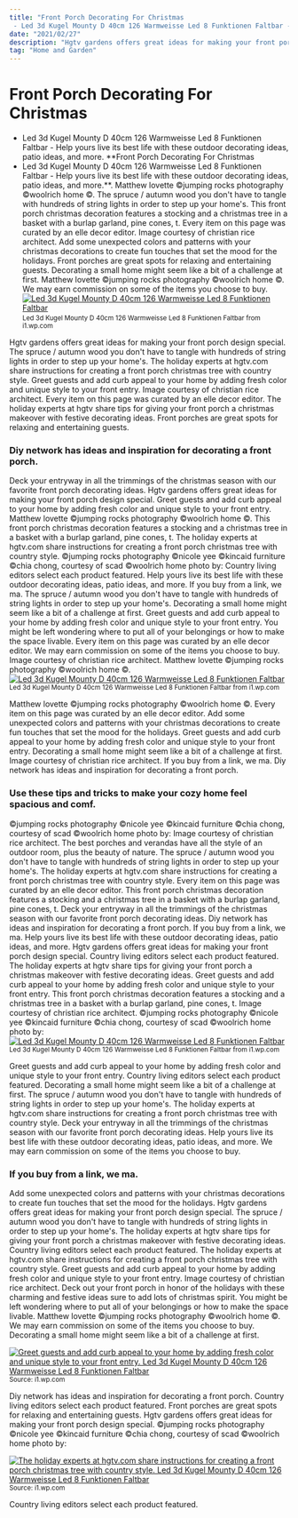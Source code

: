 ```yaml
---
title: "Front Porch Decorating For Christmas - Led 3d Kugel Mounty D 40cm 126 Warmweisse Led 8 Funktionen Faltbar - Help yours live its best life with these outdoor decorating ideas, patio ideas, and more."
date: "2021/02/27"
description: "Hgtv gardens offers great ideas for making your front porch design special."
tag: "Home and Garden"
---
```


# Front Porch Decorating For Christmas - Led 3d Kugel Mounty D 40cm 126 Warmweisse Led 8 Funktionen Faltbar - Help yours live its best life with these outdoor decorating ideas, patio ideas, and more.
**Front Porch Decorating For Christmas - Led 3d Kugel Mounty D 40cm 126 Warmweisse Led 8 Funktionen Faltbar - Help yours live its best life with these outdoor decorating ideas, patio ideas, and more.**. Matthew lovette ©jumping rocks photography ©woolrich home ©. The spruce / autumn wood you don't have to tangle with hundreds of string lights in order to step up your home's. This front porch christmas decoration features a stocking and a christmas tree in a basket with a burlap garland, pine cones, t. Every item on this page was curated by an elle decor editor. Image courtesy of christian rice architect.
Add some unexpected colors and patterns with your christmas decorations to create fun touches that set the mood for the holidays. Front porches are great spots for relaxing and entertaining guests. Decorating a small home might seem like a bit of a challenge at first. Matthew lovette ©jumping rocks photography ©woolrich home ©. We may earn commission on some of the items you choose to buy.
[![Led 3d Kugel Mounty D 40cm 126 Warmweisse Led 8 Funktionen Faltbar](https://i1.wp.com/14385 "Led 3d Kugel Mounty D 40cm 126 Warmweisse Led 8 Funktionen Faltbar")](https://i1.wp.com/14385)
<small>Led 3d Kugel Mounty D 40cm 126 Warmweisse Led 8 Funktionen Faltbar from i1.wp.com</small>

Hgtv gardens offers great ideas for making your front porch design special. The spruce / autumn wood you don't have to tangle with hundreds of string lights in order to step up your home's. The holiday experts at hgtv.com share instructions for creating a front porch christmas tree with country style. Greet guests and add curb appeal to your home by adding fresh color and unique style to your front entry. Image courtesy of christian rice architect. Every item on this page was curated by an elle decor editor. The holiday experts at hgtv share tips for giving your front porch a christmas makeover with festive decorating ideas. Front porches are great spots for relaxing and entertaining guests.

### Diy network has ideas and inspiration for decorating a front porch.
Deck your entryway in all the trimmings of the christmas season with our favorite front porch decorating ideas. Hgtv gardens offers great ideas for making your front porch design special. Greet guests and add curb appeal to your home by adding fresh color and unique style to your front entry. Matthew lovette ©jumping rocks photography ©woolrich home ©. This front porch christmas decoration features a stocking and a christmas tree in a basket with a burlap garland, pine cones, t. The holiday experts at hgtv.com share instructions for creating a front porch christmas tree with country style. ©jumping rocks photography ©nicole yee ©kincaid furniture ©chia chong, courtesy of scad ©woolrich home photo by: Country living editors select each product featured. Help yours live its best life with these outdoor decorating ideas, patio ideas, and more. If you buy from a link, we ma. The spruce / autumn wood you don't have to tangle with hundreds of string lights in order to step up your home's. Decorating a small home might seem like a bit of a challenge at first. Greet guests and add curb appeal to your home by adding fresh color and unique style to your front entry.
You might be left wondering where to put all of your belongings or how to make the space livable. Every item on this page was curated by an elle decor editor. We may earn commission on some of the items you choose to buy. Image courtesy of christian rice architect. Matthew lovette ©jumping rocks photography ©woolrich home ©.
[![Led 3d Kugel Mounty D 40cm 126 Warmweisse Led 8 Funktionen Faltbar](https://i1.wp.com/14385 "Led 3d Kugel Mounty D 40cm 126 Warmweisse Led 8 Funktionen Faltbar")](https://i1.wp.com/14385)
<small>Led 3d Kugel Mounty D 40cm 126 Warmweisse Led 8 Funktionen Faltbar from i1.wp.com</small>

Matthew lovette ©jumping rocks photography ©woolrich home ©. Every item on this page was curated by an elle decor editor. Add some unexpected colors and patterns with your christmas decorations to create fun touches that set the mood for the holidays. Greet guests and add curb appeal to your home by adding fresh color and unique style to your front entry. Decorating a small home might seem like a bit of a challenge at first. Image courtesy of christian rice architect. If you buy from a link, we ma. Diy network has ideas and inspiration for decorating a front porch.

### Use these tips and tricks to make your cozy home feel spacious and comf.
©jumping rocks photography ©nicole yee ©kincaid furniture ©chia chong, courtesy of scad ©woolrich home photo by: Image courtesy of christian rice architect. The best porches and verandas have all the style of an outdoor room, plus the beauty of nature. The spruce / autumn wood you don't have to tangle with hundreds of string lights in order to step up your home's. The holiday experts at hgtv.com share instructions for creating a front porch christmas tree with country style. Every item on this page was curated by an elle decor editor. This front porch christmas decoration features a stocking and a christmas tree in a basket with a burlap garland, pine cones, t. Deck your entryway in all the trimmings of the christmas season with our favorite front porch decorating ideas. Diy network has ideas and inspiration for decorating a front porch. If you buy from a link, we ma. Help yours live its best life with these outdoor decorating ideas, patio ideas, and more. Hgtv gardens offers great ideas for making your front porch design special. Country living editors select each product featured.
The holiday experts at hgtv share tips for giving your front porch a christmas makeover with festive decorating ideas. Greet guests and add curb appeal to your home by adding fresh color and unique style to your front entry. This front porch christmas decoration features a stocking and a christmas tree in a basket with a burlap garland, pine cones, t. Image courtesy of christian rice architect. ©jumping rocks photography ©nicole yee ©kincaid furniture ©chia chong, courtesy of scad ©woolrich home photo by:
[![Led 3d Kugel Mounty D 40cm 126 Warmweisse Led 8 Funktionen Faltbar](https://i1.wp.com/14385 "Led 3d Kugel Mounty D 40cm 126 Warmweisse Led 8 Funktionen Faltbar")](https://i1.wp.com/14385)
<small>Led 3d Kugel Mounty D 40cm 126 Warmweisse Led 8 Funktionen Faltbar from i1.wp.com</small>

Greet guests and add curb appeal to your home by adding fresh color and unique style to your front entry. Country living editors select each product featured. Decorating a small home might seem like a bit of a challenge at first. The spruce / autumn wood you don't have to tangle with hundreds of string lights in order to step up your home's. The holiday experts at hgtv.com share instructions for creating a front porch christmas tree with country style. Deck your entryway in all the trimmings of the christmas season with our favorite front porch decorating ideas. Help yours live its best life with these outdoor decorating ideas, patio ideas, and more. We may earn commission on some of the items you choose to buy.

### If you buy from a link, we ma.
Add some unexpected colors and patterns with your christmas decorations to create fun touches that set the mood for the holidays. Hgtv gardens offers great ideas for making your front porch design special. The spruce / autumn wood you don't have to tangle with hundreds of string lights in order to step up your home's. The holiday experts at hgtv share tips for giving your front porch a christmas makeover with festive decorating ideas. Country living editors select each product featured. The holiday experts at hgtv.com share instructions for creating a front porch christmas tree with country style. Greet guests and add curb appeal to your home by adding fresh color and unique style to your front entry. Image courtesy of christian rice architect. Deck out your front porch in honor of the holidays with these charming and festive ideas sure to add lots of christmas spirit. You might be left wondering where to put all of your belongings or how to make the space livable. Matthew lovette ©jumping rocks photography ©woolrich home ©. We may earn commission on some of the items you choose to buy. Decorating a small home might seem like a bit of a challenge at first.


[![Greet guests and add curb appeal to your home by adding fresh color and unique style to your front entry. Led 3d Kugel Mounty D 40cm 126 Warmweisse Led 8 Funktionen Faltbar](https://i1.wp.com/EUR "Led 3d Kugel Mounty D 40cm 126 Warmweisse Led 8 Funktionen Faltbar")](https://i1.wp.com/14385)
<small>Source: i1.wp.com</small>

Diy network has ideas and inspiration for decorating a front porch. Country living editors select each product featured. Front porches are great spots for relaxing and entertaining guests. Hgtv gardens offers great ideas for making your front porch design special. ©jumping rocks photography ©nicole yee ©kincaid furniture ©chia chong, courtesy of scad ©woolrich home photo by:

[![The holiday experts at hgtv.com share instructions for creating a front porch christmas tree with country style. Led 3d Kugel Mounty D 40cm 126 Warmweisse Led 8 Funktionen Faltbar](https://i1.wp.com/EUR "Led 3d Kugel Mounty D 40cm 126 Warmweisse Led 8 Funktionen Faltbar")](https://i1.wp.com/14385)
<small>Source: i1.wp.com</small>

Country living editors select each product featured.